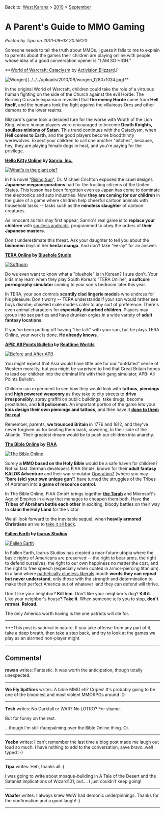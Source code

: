 Back to: [West Karana](/posts/westkarana.md) > [2010](/posts/2010/westkarana.md) > [September](./westkarana.md)
# A Parent's Guide to MMO Gaming

*Posted by Tipa on 2010-09-03 20:59:20*

Someone needs to tell the truth about MMOs. I guess it falls to me to explain to parents about the games their children are playing online with people whose idea of a good conversation opener is "I AM SO HIGH."

**[World of Warcraft: Cataclysm](http://www.worldofwarcraft.com/cataclysm/) by [Activision Blizzard](http://www.activisionblizzard.com/corp/index.html).[

![](../../../uploads/2010/09/worgen_1280x1024-225x225.jpg "Worgen")](../../../uploads/2010/09/worgen_1280x1024.jpg)**

In the original World of Warcraft, children could take the role of a virtuous human fighting on the side of the Church against the evil Horde. The Burning Crusade expansion revealed that **the enemy Horde** came from **Hell itself**, and the humans took the fight against the villainous Orcs and other demons to the lower realms. 

Blizzard's game took a decided turn for the worse with Wrath of the Lich King, where human players were encouraged to become **Death Knights, soulless minions of Satan**. This trend continues with the Cataclysm, when **Hell comes to Earth**, and the good players become bloodthirsty werewolves. Expect your children to call one another "bitches", because, hey, they are playing female dogs in heat, and you're paying for the privilege.

**[Hello Kitty Online](http://www.hellokittyonline.com/) by [Sanrio, Inc.](http://www.sanrio.com/)**

[![](../../../uploads/2010/09/Fullscreen-capture-932010-72142-PM-225x225.jpg "What's in the giant pie?")](../../../uploads/2010/09/Fullscreen-capture-932010-72142-PM.jpg)

In his novel "[Rising Sun](http://en.wikipedia.org/wiki/Rising_Sun_(novel))", Dr. Michael Crichton exposed the cruel designs **Japanese megacorporations** had for the trusting citizens of the United States. This lesson has been forgotten even as Japan has come to dominate the electronics and auto industries. Now **they are coming for our children** in the guise of a game where children help cheerful cartoon animals with household tasks -- tasks such as the **mindless slaughter** of cartoon creatures.

As innocent as this may first appear, Sanrio's real game is to **replace your children** with [soulless androids](http://en.wikipedia.org/wiki/Actroid), programmed to obey the orders of **their Japanese masters**.

Don't underestimate this threat. Ask your daughter to tell you about the **bishonen** boys in her **hentai** **manga**. And don't take "ee-ay" for an answer.

**[TERA Online](http://www.tera-online.com/) by [Bluehole Studio](http://www.bluehole.net/)**

[![](../../../uploads/2010/09/tera-online-girl-225x225.jpg "Softporn")](../../../uploads/2010/09/tera-online-girl.jpg)

Do we even want to know what a "bluehole" is in Korean? I sure don't. Your kids may learn when they play South Korea's "TERA Online", **a softcore pornography simulator** coming to your son's bedroom later this year.

In TERA, your son controls **scantily clad lingerie model**s who undress for his pleasure. Don't worry -- TERA understands if your son would rather see boys disrobe; chiseled male models cater to any sort of preference. There's even animal characters for **especially disturbed children**. Players may group into sex parties and have drunken orgies in a wide variety of **adult fantasy locations**.

If you've been putting off having "the talk" with your son, but he plays TERA Online, your work is done. **He already knows**.

**[APB: All Points Bulletin](http://www.apb.com/) by [Realtime Worlds](http://www.realtimeworlds.com/)**

[![](../../../uploads/2010/09/apb1-225x225.jpg "Before and After APB")](../../../uploads/2010/09/apb1.jpg)

You might expect that Asia would have little use for our "outdated" sense of Western morality, but you might be surprised to find that Great Britain hopes to lead our children into the criminal life with their gang simulator, APB: All Points Bulletin.

Children can experiment to see how they would look with **tattoos**, **piercings** and **high powered weaponry** as they take to city streets to **drive irresponsibly**, spray graffiti on public buildings, take drugs, become prostitutes, and **kill policemen**. An important portion of the game lets your **kids design their own piercings and tattoos**, and then have it [**done to them for real**](http://www.thehumanavatar.com/).

Remember, parents, **we trounced Britain** in 1776 and 1812, and they've never forgiven us for beating them back, cowering, to their side of the Atlantic. Their greatest dream would be to push our children into anarchy.

**[The Bible Online](http://thebible-onlinegame.com/) by [FIAA](http://www.fiaa.eu/)**

[![](../../../uploads/2010/09/Fullscreen-capture-932010-84148-PM-225x225.jpg "The Bible Online")](../../../uploads/2010/09/Fullscreen-capture-932010-84148-PM.jpg)

Surely **a MMO based on the Holy Bible** would be a safe haven for children? Not so fast. German developers FIAA GmbH, known for their **adult fantasy KALOS Adventure** and their war simulator [Operation7](http://operation7.fiaa.eu/) (where you may "**bare (sic) your own unique gun**") have turned the struggles of the Tribes of Abraham into **a game of resource control**.

In The Bible Online, FIAA GmbH brings together [**the Torah**](http://www.jewfaq.org/torah.htm) and Microsoft's Age of Empires in a way that manages to cheapen them both. Have **the Tribes of Abraham battle each other** in exciting, bloody battles on their way to **claim the Holy Land** for the victor.

We all look forward to the inevitable sequel, when **heavily armored Christians** arrive to [take it all back](http://www.newadvent.org/cathen/04543c.htm).

**[Fallen Earth](http://www.fallenearth.com/) by [Icarus Studios](http://www.icarusstudios.com/)**

[![](../../../uploads/2010/09/fallenearth07052302a_1172205315-225x225.jpg "Fallen Earth")](../../../uploads/2010/09/fallenearth07052302a_1172205315.jpg)

In Fallen Earth, Icarus Studios has created a near-future utopia where the basic rights of Americans are preserved -- the right to bear arms, the right to defend ourselves, the right to our own happiness no matter the cost, and the right to free speech (especially when coated in armor-piercing titanium). In a land where [pathetically clueless liberals](http://) mouth **words they can repeat but never understand**, only those with the strength and determination to make their perfect America out of whatever land they can defend will thrive.

Don't like your neighbor? **Kill him**. Don't like your neighbor's dog? **Kill it**. Like your neighbor's house? **Take it**. When someone tells you to stop, **don't retreat**. **Reload**.

The only America worth having is the one patriots will die for.

---

***This post is satirical in nature. If you take offense from any part of it, take a deep breath, then take a step back, and try to look at the games we play as an alarmed non-player might.
***
## Comments!

**rowan** writes: Fantastic. It was worth the anticipation, though totally unexpected.

---

**We Fly Spitfires** writes: A bible MMO eh? Cripes! It's probably going to be one of the bloodiest and most violent MMORPGs around :D

---

**Tesh** writes: No Darkfall or WAR? No LOTRO? For shame.

But for funny on the rest.

...though I'm still /facepalming over the Bible Online thing. Oi.

---

**Yeebo** writes: I can't remember the last time a blog post made me laugh out loud so much. I have nothing to add to the conversation, save bravo..well typed :-)

---

**Tipa** writes: Heh, thanks all :)

I was going to write about mosque-building in A Tale of the Desert and the Satanist implications of Wizard101, but.... I just couldn't keep going!

---

**Waafer** writes: I always knew WoW had demonic underpinnings. Thanks for the confirmation and a good laugh! :)

---

